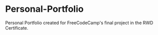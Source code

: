 # Personal-Portfolio
Personal Portfolio created for FreeCodeCamp's final project in the RWD Certificate.
